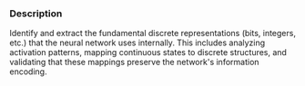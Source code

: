 ### Description

Identify and extract the fundamental discrete representations (bits, integers, etc.) that the neural network uses internally. This includes analyzing activation patterns, mapping continuous states to discrete structures, and validating that these mappings preserve the network's information encoding.
